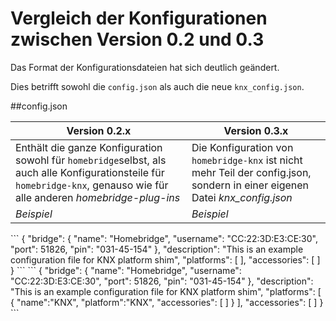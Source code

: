 # Vergleich der Konfigurationen zwischen Version 0.2 und 0.3

Das Format der Konfigurationsdateien hat sich deutlich geändert.

Dies betrifft sowohl die `config.json` als auch die neue `knx_config.json`.  


##config.json

| Version 0.2.x  |  Version 0.3.x
| ------------------ | ---------------------
| Enthält die ganze Konfiguration sowohl für `homebridge`selbst, als auch alle Konfigurationsteile für `homebridge-knx`, genauso wie für alle anderen *homebridge-plug-ins*  |  Die Konfiguration von `homebridge-knx` ist nicht mehr Teil der config.json, sondern in einer eigenen Datei *knx_config.json*
| *Beispiel*  |  *Beispiel*  
<tr><td>
```
{ 
	"bridge": { 
		"name": "Homebridge", 
		"username": "CC:22:3D:E3:CE:30", 
		"port": 51826, 
		"pin": "031-45-154"
	},
	"description": "This is an example configuration file for KNX platform shim",
	"platforms": [
	],
	"accessories": [
	 ]
 }
 ```
 </td><td> 
 ```
  { 
	"bridge": { 
		"name": "Homebridge", 
		"username": "CC:22:3D:E3:CE:30", 
		"port": 51826, 
		"pin": "031-45-154"
	},
	"description": "This is an example configuration file for KNX platform shim",
	"platforms": [ 
		{
			"name":"KNX",
			"platform":"KNX",
			"accessories": [
			]
		}
	],
	"accessories": [
	 ]
 } 
 ```
 </td></tr>
  

